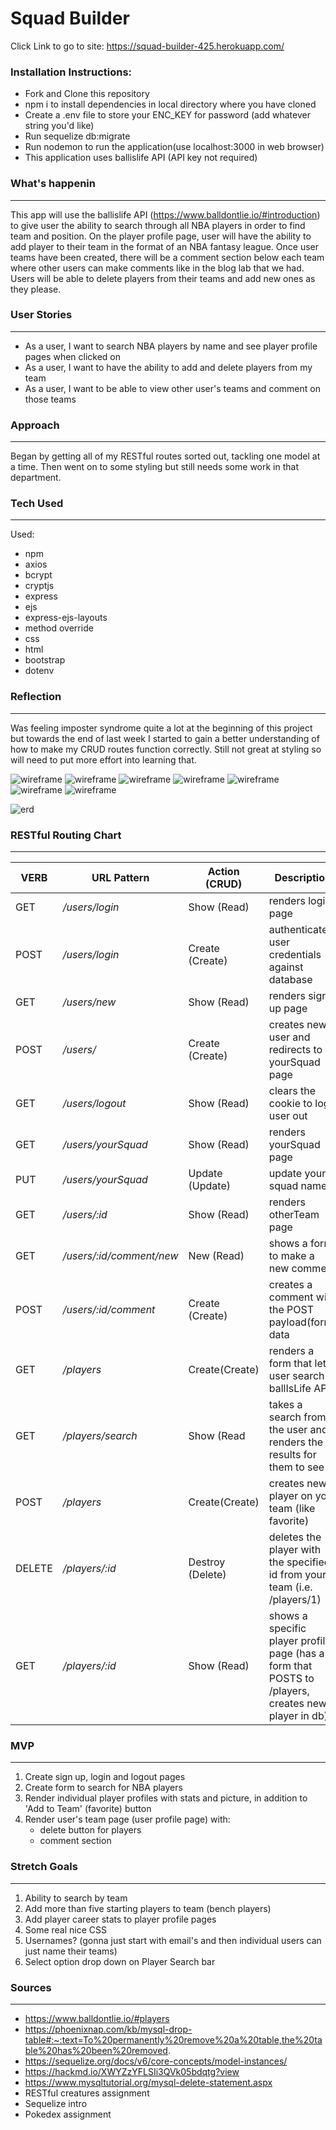 # __Squad Builder__
 
 Click Link to go to site:
  https://squad-builder-425.herokuapp.com/

 ### Installation Instructions:
 * Fork and Clone this repository
 * npm i to install dependencies in local directory where you have cloned
 * Create a .env file to store your ENC_KEY for password (add whatever string you'd like)
 * Run sequelize db:migrate
 * Run nodemon to run the application(use localhost:3000 in web browser)
 * This application uses ballislife API (API key not required)
 
 ### What's happenin
 ---
 This app will use the ballislife API (https://www.balldontlie.io/#introduction) to give user the ability to search through all NBA players in order to find team and position. On the player profile page, user will have the ability to add player to their team in the format of an NBA fantasy league. Once user teams have been created, there will be a comment section below each team where other users can make comments like in the blog lab that we had. Users will be able to delete players from their teams and add new ones as they please.
 
 ### User Stories
 ---
 * As a user, I want to search NBA players by name and see player profile pages when clicked on
 * As a user, I want to have the ability to add and delete players from my team
 * As a user, I want to be able to view other user's teams and comment on those teams

 ### Approach
 ---
 Began by getting all of my RESTful routes sorted out, tackling one model at a time. Then went on to some styling but still needs some work in that department. 
 
 ### Tech Used
 ---
 Used:
 * npm
 * axios
 * bcrypt
 * cryptjs
 * express
 * ejs
 * express-ejs-layouts
 * method override
 * css
 * html
 * bootstrap
 * dotenv

 ### Reflection
 ---
 Was feeling imposter syndrome quite a lot at the beginning of this project but towards the end of last week I started to gain a better understanding of how to make my CRUD routes function correctly. Still not great at styling so will need to put more effort into learning that.


 ![wireframe](./img/login-wireframe.jpg)
 ![wireframe](./img/signUp-wireframe.jpg)
 ![wireframe](./img/userTeam-wireframe.jpg)
 ![wireframe](./img/otherUserTeamList-wireframe.jpg)
 ![wireframe](./img/otherUserTeamPage-wireframe.jpg)
 ![wireframe](./img/playerSearch-wireframe.jpg)
 ![wireframe](./img/playerProfile-wireframe.jpg)

 ![erd](./img/ERD.jpg)
 
 ### RESTful Routing Chart
 ---
 | **VERB** | **URL Pattern** | **Action (CRUD)** | **Description** |
 | -------- | --------------- | ----------------- | --------------- |
 | GET | */users/login* | Show (Read) | renders login page |
 | POST | */users/login* | Create (Create) | authenticates user credentials against database |
 | GET | */users/new* | Show (Read) | renders sign up page |
 | POST | */users/* | Create (Create) | creates new user and redirects to yourSquad page |
 | GET | */users/logout* | Show (Read) | clears the cookie to log user out |
 | GET | */users/yourSquad* | Show (Read) | renders yourSquad page |
 | PUT | */users/yourSquad* | Update (Update) | update your squad name | 
 | GET | */users/:id* | Show (Read) | renders otherTeam page |
 | GET | */users/:id/comment/new* | New (Read) | shows a form to make a new comment |
 | POST | */users/:id/comment* | Create (Create) | creates a comment with the POST payload(form) data |
 | GET | */players* | Create(Create) | renders a form that lets user search ballIsLife API |
 | GET | */players/search* | Show (Read | takes a search from the user and renders the results for them to see |
 | POST | */players* | Create(Create) | creates new player on your team (like favorite) |
 | DELETE | */players/:id* | Destroy (Delete) | deletes the player with the specified id from your team (i.e. /players/1) | 
 | GET | */players/:id* | Show (Read) | shows a specific player profile page (has a form that POSTS to /players, creates new player in db) |

 ### MVP
 ---
 1. Create sign up, login and logout pages
 2. Create form to search for NBA players
 3. Render individual player profiles with stats and picture, in addition to 'Add to Team' (favorite) button
 4. Render user's team page (user profile page) with:
    * delete button for players
    * comment section

 ### Stretch Goals
 ---
 1. Ability to search by team
 2. Add more than five starting players to team (bench players)
 3. Add player career stats to player profile pages
 4. Some real nice CSS
 5. Usernames? (gonna just start with email's and then individual users can just name their teams)
 6. Select option drop down on Player Search bar
 
 ### Sources
 ---
 * https://www.balldontlie.io/#players
 * https://phoenixnap.com/kb/mysql-drop-table#:~:text=To%20permanently%20remove%20a%20table,the%20table%20has%20been%20removed.
 * https://sequelize.org/docs/v6/core-concepts/model-instances/
 * https://hackmd.io/XWYZzYFLSIi3QVk05bdqtg?view
 * https://www.mysqltutorial.org/mysql-delete-statement.aspx
 * RESTful creatures assignment
 * Sequelize intro
 * Pokedex assignment
